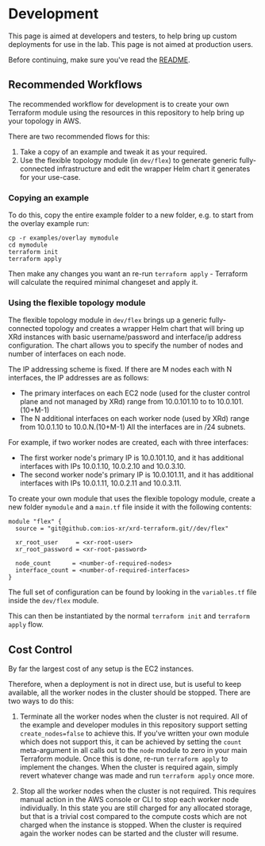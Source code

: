 # Development

This page is aimed at developers and testers, to help bring up custom
deployments for use in the lab. This page is not aimed at production users.

Before continuing, make sure you've read the [README](README.md).

## Recommended Workflows

The recommended workflow for development is to create your own Terraform
module using the resources in this repository to help bring up your
topology in AWS.

There are two recommended flows for this:
  1. Take a copy of an example and tweak it as your required.
  2. Use the flexible topology module (in `dev/flex`) to generate
     generic fully-connected infrastructure and edit the wrapper Helm
     chart it generates for your use-case.

### Copying an example

To do this, copy the entire example folder to a new folder, e.g. to start
from the overlay example run:

```
cp -r examples/overlay mymodule
cd mymodule
terraform init
terraform apply
```

Then make any changes you want an re-run `terraform apply` - Terraform
will calculate the required minimal changeset and apply it.

### Using the flexible topology module

The flexible topology module in `dev/flex` brings up a generic fully-connected
topology and creates a wrapper Helm chart that will bring up XRd instances
with basic username/password and interface/ip address configuration. The
chart allows you to specify the number of nodes and number of
interfaces on each node.

The IP addressing scheme is fixed. If there are M nodes each with N
interfaces, the IP addresses are as follows:
  - The primary interfaces on each EC2 node (used for the cluster control
    plane and not managed by XRd) range from 10.0.101.10 to to 10.0.101.(10+M-1)
  - The N additional interfaces on each worker node (used by XRd) range
    from 10.0.1.10 to 10.0.N.(10+M-1)
All the interfaces are in /24 subnets.

For example, if two worker nodes are created, each with three interfaces:

  - The first worker node's primary IP is 10.0.101.10, and it has
    additional interfaces with IPs 10.0.1.10, 10.0.2.10 and 10.0.3.10.
  - The second worker node's primary IP is 10.0.101.11, and it has
    additional interfaces with IPs 10.0.1.11, 10.0.2.11 and 10.0.3.11.

To create your own module that uses the flexible topology module, create
a new folder `mymodule` and a `main.tf` file inside it with the following
contents:

```
module "flex" {
  source = "git@github.com:ios-xr/xrd-terraform.git//dev/flex"

  xr_root_user     = <xr-root-user>
  xr_root_password = <xr-root-password>

  node_count      = <number-of-required-nodes>
  interface_count = <number-of-required-interfaces>
}
```

The full set of configuration can be found by looking in the `variables.tf`
file inside the `dev/flex` module.

This can then be instantiated by the normal `terraform init` and
`terraform apply` flow.

## Cost Control

By far the largest cost of any setup is the EC2 instances.

Therefore, when a deployment is not in direct use, but is useful to keep
available, all the worker nodes in the cluster should be stopped. There
are two ways to do this:

  1. Terminate all the worker nodes when the cluster is not required.
     All of the example and developer modules in this repository support
     setting `create_nodes=false` to achieve this. If you've written
     your own module which does not support this, it can be achieved by
     setting the `count` meta-argument in all calls out to the `node` module
     to zero in your main Terraform module. Once this is done, re-run
     `terraform apply` to implement the changes.  When the cluster is required
     again, simply revert whatever change was made and run `terraform apply`
     once more.

  2. Stop all the worker nodes when the cluster is not required. This requires
     manual action in the AWS console or CLI to stop each worker node
     individually. In this state you are still charged for any
     allocated storage, but that is a trivial cost compared to the compute
     costs which are not charged when the instance is stopped.  When the
     cluster is required again the worker nodes can be started and the cluster
     will resume.
